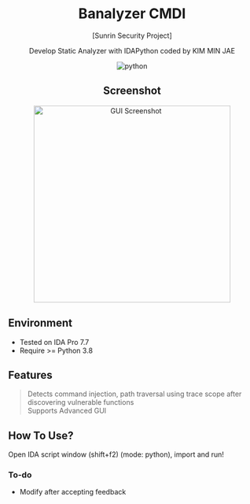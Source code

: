<h1 align="center">Banalyzer CMDI</h1>

<p align="center"> [Sunrin Security Project] </p>
<p align="center"> Develop Static Analyzer with IDAPython coded by KIM MIN JAE</p>
<p align="center"> <img alt="python" src="https://img.shields.io/badge/Python-3776AB.svg?&style=for-the-badge&logo=Python&logoColor=white"/> </p>


<div class="showcase" align="center">
  <h2>Screenshot</h2>
  <img src="https://media.discordapp.net/attachments/922354295729438762/1177773380863271013/image.png?format=webp&width=1200&height=535" alt="GUI Screenshot" width="400px"/>
</div>

## Environment
- Tested on IDA Pro 7.7
- Require >= Python 3.8

## Features
> Detects command injection, path traversal using trace scope after discovering vulnerable functions<br>
> Supports Advanced GUI<br>

## How To Use?
Open IDA script window (shift+f2) (mode: python), import and run!

### To-do
* Modify after accepting feedback

